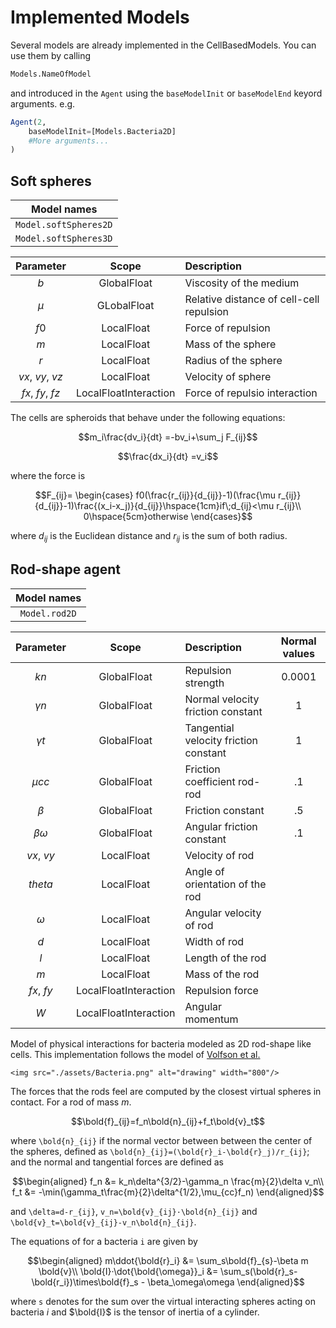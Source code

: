 # Implemented Models

Several models are already implemented in the CellBasedModels. You can use them by calling

```julia
Models.NameOfModel
```

and introduced in the `Agent` using the `baseModelInit` or `baseModelEnd` keyord arguments. e.g.

```julia
Agent(2,
    baseModelInit=[Models.Bacteria2D]
    #More arguments...
)
```

## Soft spheres 

|Model names|
|:---:|
|`Model.softSpheres2D`| 
|`Model.softSpheres3D`|

|Parameter|Scope|Description|
|:---:|:---:|:---|
|$b$|GlobalFloat|Viscosity of the medium|
|$\mu$|GLobalFloat|Relative distance of cell-cell repulsion|
|$f0$|LocalFloat|Force of repulsion|
|$m$|LocalFloat|Mass of the sphere|
|$r$|LocalFloat|Radius of the sphere|
|$vx$, $vy$, $vz$|LocalFloat|Velocity of sphere|
|$fx$, $fy$, $fz$|LocalFloatInteraction|Force of repulsio interaction|

The cells are spheroids that behave under the following equations:

```math
m_i\frac{dv_i}{dt} =-bv_i+\sum_j F_{ij}
```
```math
\frac{dx_i}{dt} =v_i
```

where the force is

```math
F_{ij}=
\begin{cases}
f0(\frac{r_{ij}}{d_{ij}}-1)(\frac{\mu r_{ij}}{d_{ij}}-1)\frac{(x_i-x_j)}{d_{ij}}\hspace{1cm}if\;d_{ij}<\mu r_{ij}\\
0\hspace{5cm}otherwise
\end{cases}
```

where $d_{ij}$ is the Euclidean distance and $r_{ij}$ is the sum of both radius.

## Rod-shape agent

|Model names|
|:---:|
|`Model.rod2D`| 

|Parameter|Scope|Description|Normal values|
|:---:|:---:|:---|:---:|
|$kn$|GlobalFloat|Repulsion strength|0.0001|
|$\gamma n$|GlobalFloat|Normal velocity friction constant|1|
|$\gamma t$|GlobalFloat|Tangential velocity friction constant|1|
|$\mu cc$|GlobalFloat|Friction coefficient rod-rod|.1|
|$\beta$|GlobalFloat|Friction constant|.5|
|$\beta\omega$|GlobalFloat|Angular friction constant|.1|
|$vx$, $vy$|LocalFloat|Velocity of rod||
|$theta$|LocalFloat|Angle of orientation of the rod||
|$\omega$|LocalFloat|Angular velocity of rod||
|$d$|LocalFloat|Width of rod||
|$l$|LocalFloat|Length of the rod||
|$m$|LocalFloat|Mass of the rod||
|$fx$, $fy$|LocalFloatInteraction|Repulsion force||
|$W$|LocalFloatInteraction|Angular momentum||

Model of physical interactions for bacteria modeled as 2D rod-shape like cells.
This implementation follows the model of [Volfson et al.](https://www.pnas.org/content/105/40/15346)

```@raw html
<img src="./assets/Bacteria.png" alt="drawing" width="800"/>
```

The forces that the rods feel are computed by the closest virtual spheres in contact. For a rod of mass $m$.

```math
\bold{f}_{ij}=f_n\bold{n}_{ij}+f_t\bold{v}_t
```

where ``\bold{n}_{ij}`` if the normal vector between between the center of the spheres, defined as ``\bold{n}_{ij}=(\bold{r}_i-\bold{r}_j)/r_{ij}``; and the normal and tangential forces are defined as

```math
\begin{aligned}
f_n &= k_n\delta^{3/2}-\gamma_n \frac{m}{2}\delta v_n\\
f_t &= -\min(\gamma_t\frac{m}{2}\delta^{1/2},\mu_{cc}f_n)
\end{aligned}
```

and ``\delta=d-r_{ij}``, ``v_n=\bold{v}_{ij}·\bold{n}_{ij}`` and ``\bold{v}_t=\bold{v}_{ij}-v_n\bold{n}_{ij}``.

The equations of for a bacteria ``i`` are given by

```math
\begin{aligned}
m\ddot{\bold{r}_i} &= \sum_s\bold{f}_{s}-\beta m \bold{v}\\
\bold{I}·\dot{\bold{\omega}}_i &= \sum_s(\bold{r}_s-\bold{r_i})\times\bold{f}_s - \beta_\omega\omega
\end{aligned}
```

where ``s`` denotes for the sum over the virtual interacting spheres acting on bacteria $i$ and $\bold{I}$ is the tensor of inertia of a cylinder.